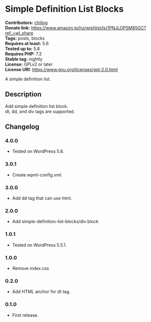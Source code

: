 # Simple Definition List Blocks #
**Contributors:** [chiilog](https://profiles.wordpress.org/mel_cha)  
**Donate link:**       https://www.amazon.jp/hz/wishlist/ls/1PNJLOPSM85GC?ref_=wl_share  
**Tags:**              posts, blocks  
**Requires at least:** 5.6  
**Tested up to:**      5.8  
**Requires PHP:**      7.2  
**Stable tag:**        nightly  
**License:** GPLv2 or later  
**License URI:** https://www.gnu.org/licenses/gpl-2.0.html

A simple definition list.

## Description ##

Add simple definition list block.  
dt, dd, and div tags are supported.

## Changelog ##

### 4.0.0 ###
* Tested on WordPress 5.8.

### 3.0.1 ###
* Create wpml-config.xml.

### 3.0.0 ###
* Add dd tag that can use html.

### 2.0.0 ###
* Add simple-definition-list-blocks/div block

### 1.0.1 ###
* Tested on WordPress 5.5.1.

### 1.0.0 ###
* Remove index.css

### 0.2.0 ###
* Add HTML anchor for dt tag.

### 0.1.0 ###
* First release.

